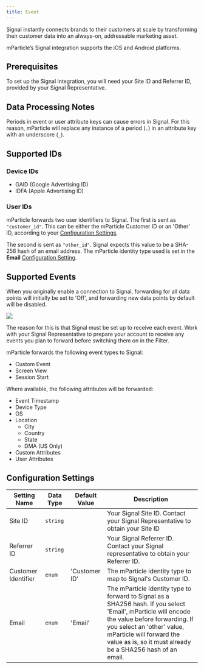 ```yaml
---
title: Event
---
```


Signal instantly connects brands to their customers at scale by transforming their customer data into an always-on, addressable marketing asset.

mParticle’s Signal integration supports the iOS and Android platforms.

## Prerequisites

To set up the Signal integration, you will need your Site ID and Referrer ID, provided by your Signal Representative.

## Data Processing Notes

Periods in event or user attribute keys can cause errors in Signal. For this reason, mParticle will replace any instance of a period (`.`) in an attribute key with an underscore (`_`).

## Supported IDs

### Device IDs  

* GAID (Google Advertising ID)
* IDFA (Apple Advertising ID)  

### User IDs  

mParticle forwards two user identifiers to Signal. The first is sent as `"customer_id"`. This can be either the mParticle Customer ID or an 'Other' ID, according to your [Configuration Settings](#configuration-settings).

The second is sent as `"other_id"`. Signal expects this value to be a SHA-256 hash of an email address. The mParticle identity type used is set in the **Email** [Configuration Setting](#configuration-settings).


## Supported Events

When you originally enable a connection to Signal, forwarding for all data points will initially be set to 'Off', and forwarding new data points by default will be disabled.

![](/images/signal-filter.png)

The reason for this is that Signal must be set up to receive each event. Work with your Signal Representative to prepare your account to receive any events you plan to forward before switching them on in the Filter.

mParticle forwards the following event types to Signal:

* Custom Event
* Screen View
* Session Start

Where available, the following attributes will be forwarded:

* Event Timestamp
* Device Type
* OS
* Location
	* City
	* Country
	* State
	* DMA (US Only)
* Custom Attributes
* User Attributes

## Configuration Settings

| Setting Name| Data Type | Default Value | Description |
|-------------|----------|----------------|-----------------|
| Site ID | `string` | | Your Signal Site ID. Contact your Signal Representative to obtain your Site ID |
| Referrer ID | `string` | | Your Signal Referrer ID. Contact your Signal representative to obtain your Referrer ID. |
| Customer Identifier | `enum` | 'Customer ID' | The mParticle identity type to map to Signal's Customer ID. |
| Email | `enum` | 'Email' | The mParticle identity type to forward to Signal as a SHA256 hash. If you select 'Email', mParticle will encode the value before forwarding. If you select an 'other' value, mParticle will forward the value as is, so it must already be a SHA256 hash of an email. |


